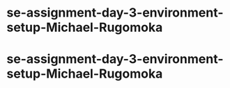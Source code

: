 # se-assignment-day-3-environment-setup-Michael-Rugomoka
# se-assignment-day-3-environment-setup-Michael-Rugomoka
